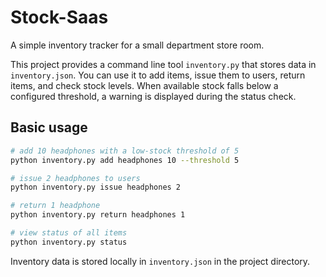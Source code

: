 # Stock-Saas

A simple inventory tracker for a small department store room.

This project provides a command line tool `inventory.py` that stores data in
`inventory.json`. You can use it to add items, issue them to users, return
items, and check stock levels. When available stock falls below a configured
threshold, a warning is displayed during the status check.

## Basic usage

```bash
# add 10 headphones with a low-stock threshold of 5
python inventory.py add headphones 10 --threshold 5

# issue 2 headphones to users
python inventory.py issue headphones 2

# return 1 headphone
python inventory.py return headphones 1

# view status of all items
python inventory.py status
```

Inventory data is stored locally in `inventory.json` in the project directory.
